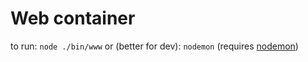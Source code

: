# Web container

to run: `node ./bin/www`
or (better for dev): `nodemon` (requires [nodemon](https://github.com/remy/nodemon))